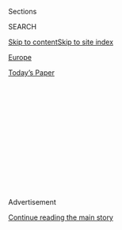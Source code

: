 <div id="app">

<div>

<div>

<div>

<div class="NYTAppHideMasthead css-1q2w90k e1suatyy0">

<div class="section css-ui9rw0 e1suatyy2">

<div class="css-eph4ug er09x8g0">

<div class="css-6n7j50">

</div>

<span class="css-1dv1kvn">Sections</span>

<div class="css-10488qs">

<span class="css-1dv1kvn">SEARCH</span>

</div>

[Skip to content](#site-content)[Skip to site
index](#site-index)

</div>

<div id="masthead-section-label" class="css-1wr3we4 eaxe0e00">

[Europe](https://www.nytimes.com/section/world/europe)

</div>

<div class="css-10698na e1huz5gh0">

</div>

</div>

<div id="masthead-bar-one" class="section hasLinks css-15hmgas e1csuq9d3">

<div class="css-uqyvli e1csuq9d0">

</div>

<div class="css-1uqjmks e1csuq9d1">

</div>

<div class="css-9e9ivx">

[](https://myaccount.nytimes.com/auth/login?response_type=cookie&client_id=vi)

</div>

<div class="css-1bvtpon e1csuq9d2">

[Today’s
Paper](https://www.nytimes.com/section/todayspaper)

</div>

</div>

</div>

</div>

<div data-aria-hidden="false">

<div id="site-content" data-role="main">

<div>

<div class="css-1aor85t" style="opacity:0.000000001;z-index:-1;visibility:hidden">

<div class="css-1hqnpie">

<div class="css-epjblv">

<span class="css-17xtcya">[Europe](/section/world/europe)</span><span class="css-x15j1o">|</span><span class="css-fwqvlz">Russia
Denies Any Role in Deadly Convoy Attack in
Syria</span>

</div>

<div class="css-k008qs">

<div class="css-1iwv8en">

<span class="css-18z7m18"></span>

<div>

</div>

</div>

<span class="css-1n6z4y">https://nyti.ms/2cZw7yr</span>

<div class="css-1705lsu">

<div class="css-4xjgmj">

<div class="css-4skfbu" data-role="toolbar" data-aria-label="Social Media Share buttons, Save button, and Comments Panel with current comment count" data-testid="share-tools">

  - 
  - 
  - 
  - 
    
    <div class="css-6n7j50">
    
    </div>

  - 

</div>

</div>

</div>

</div>

</div>

</div>

<div class="css-13pd83m">

</div>

<div id="top-wrapper" class="css-1sy8kpn">

<div id="top-slug" class="css-l9onyx">

Advertisement

</div>

[Continue reading the main
story](#after-top)

<div class="ad top-wrapper" style="text-align:center;height:100%;display:block;min-height:250px">

<div id="top" class="place-ad" data-position="top" data-size-key="top">

</div>

</div>

<div id="after-top">

</div>

</div>

<div id="sponsor-wrapper" class="css-1hyfx7x">

<div id="sponsor-slug" class="css-19vbshk">

Supported by

</div>

[Continue reading the main
story](#after-sponsor)

<div id="sponsor" class="ad sponsor-wrapper" style="text-align:center;height:100%;display:block">

</div>

<div id="after-sponsor">

</div>

</div>

<div class="css-1vkm6nb ehdk2mb0">

# Russia Denies Any Role in Deadly Convoy Attack in Syria

</div>

<div class="css-79elbk" data-testid="photoviewer-wrapper">

<div class="css-z3e15g" data-testid="photoviewer-wrapper-hidden">

</div>

<div class="css-1a48zt4 ehw59r15" data-testid="photoviewer-children">

![<span class="css-16f3y1r e13ogyst0" data-aria-hidden="true">Bombed aid
trucks in Syria on Tuesday. The destruction of the aid convoy dealt a
serious blow to attempts by the United States and Russian to work
together on
Syria.</span><span class="css-cnj6d5 e1z0qqy90" itemprop="copyrightHolder"><span class="css-1ly73wi e1tej78p0">Credit...</span><span><span>Omar
Haj Kadour/Agence France-Presse — Getty
Images</span></span></span>](https://static01.nyt.com/images/2016/09/22/world/21Russia-web1/21Russia-web1-articleLarge.jpg?quality=75&auto=webp&disable=upscale)

</div>

</div>

<div class="css-xt80pu e12qa4dv0">

<div class="css-18e8msd">

<div class="css-vp77d3 epjyd6m0">

<div class="css-1baulvz">

By [<span class="css-1baulvz last-byline" itemprop="name">Neil
MacFarquhar</span>](http://www.nytimes.com/by/neil-macfarquhar)

</div>

</div>

  - Sept. 21,
    2016

  - 
    
    <div class="css-4xjgmj">
    
    <div class="css-d8bdto" data-role="toolbar" data-aria-label="Social Media Share buttons, Save button, and Comments Panel with current comment count" data-testid="share-tools">
    
      - 
      - 
      - 
      - 
        
        <div class="css-6n7j50">
        
        </div>
    
      - 
    
    </div>
    
    </div>

</div>

</div>

<div class="section meteredContent css-1r7ky0e" name="articleBody" itemprop="articleBody">

<div class="css-1fanzo5 StoryBodyCompanionColumn">

<div class="css-53u6y8">

MOSCOW — Russia sought to distance itself on Wednesday from [American
accusations](http://www.nytimes.com/2016/09/21/world/middleeast/syria-cease-fire.html)
that it was responsible for the [fiery
destruction](http://www.nytimes.com/2016/09/20/world/middleeast/syria-aid-john-kerry.html)
of a humanitarian convoy in Syria, with the foreign minister, Sergey V.
Lavrov, also seeking to absolve Syria of responsibility for the attack.

The charges and countercharges divided opinion in Russia, with some
accusing the Syrian government and others blaming the United States. If
there was any consensus, it was that the destruction of the much-needed
aid convoy bound for rebel-held parts of Aleppo Province on Monday dealt
a serious blow to already beleaguered attempts by the United States and
Russian to find a way to work together on Syria.

Mr. Lavrov, noting that the Russian Air Force had already announced that
it had not hit the convoy, said the Syrians were not able to fly at
night. “The Syrian Air Force could not have been at work, because the
convoy was attacked during the hours of darkness,” Mr. Lavrov said from
the United Nations General Assembly session in New York, [speaking
to](http://www.vesti.ru/doc.html?id=2801245#/video/https%3A%2F%2Fplayer.vgtrk.com%2Fiframe%2Fvideo%2Fid%2F1573627%2Fstart_zoom%2Ftrue%2FshowZoomBtn%2Ffalse%2Fsid%2Fvesti%2FisPlay%2Ftrue%2F%3Facc_video_id%3D692408)
Russia’s state-run Rossiya 1 television.

Later on Wednesday, the Russian Defense Ministry said that a United
States Predator drone had appeared in the area just minutes before the
aid convoy was attacked. There was no immediate response from the
Pentagon.

</div>

</div>

<div class="css-1fanzo5 StoryBodyCompanionColumn">

<div class="css-53u6y8">

Russia has said that its yearlong campaign of airstrikes in Syria has
not caused a single civilian casualty, though the monitoring group
[airwars.org](http://airwars.org/) says it conservatively estimates the
number at 3,000.

Mr. Lavrov, in the excerpt from a longer interview broadcast by Rossiya
1, did not elaborate on who might have carried out the attack.

Much of the convoy, carrying aid from government-controlled territory
for 78,000 people in rebel-held territory in the western countryside of
Aleppo Province, went up in flames. The International Committee of the
Red Cross said in a statement that “around 20 civilians” had been
killed, including Omar Barakat, the local director of the Syria Red
Crescent Society.

Not everyone accepted the idea of absolving the Syrian government. The
Novaya Gazeta newspaper, one of the few independent voices left in the
Russian news media, blamed Damascus. Alexander Shumilin, a political
scientist, wrote in the newspaper that Syria had “barbarously bombed”
the convoy, probably dealing a death knell to diplomacy. “That means the
escalation of the conflict,” he wrote.

But much of the reaction in Russia blamed the United States. Numerous
analysts found it suspicious that Washington had accused Russia of the
attack so soon after the American military apologized for an airstrike
that killed dozens of Syrian soldiers during last week’s cease-fire that
had been negotiated by Mr. Lavrov and Secretary of State John Kerry.

</div>

</div>

<div class="css-1fanzo5 StoryBodyCompanionColumn">

<div class="css-53u6y8">

“It seems that such ill-conceived accusations that are not supported by
facts are, among other things, designed to deflect attention away from a
very strange ‘mistake’ made by pilots of an anti-Islamic State coalition
headed by the United States,” said Roman Kudrin, a reporter commenting
on state-backed Channel One.

On social media, opponents of the Syrian government asserted that the
attack on the convoy was in retaliation for the American strike on the
soldiers, while supporters joked that if the United States could make
“mistakes,” so, too, could the Syrian government.

Some Russian commentators noted that the American establishment was
divided over reaching an agreement with Russia on Syria. “This turns
into a rather dangerous situation when agreements reached can eventually
be not supported by the U.S. military,” Kirill Koktysh, a political
analyst, wrote in the Sobesednik newspaper. “These are alarming symptoms
that do not bring stability to the rest of the world.”

Some blamed Syrian rebels for the attack, a position already suggested
by the Russian Defense Ministry.

</div>

</div>

<div class="css-79elbk" data-testid="photoviewer-wrapper">

<div class="css-z3e15g" data-testid="photoviewer-wrapper-hidden">

</div>

<div class="css-1a48zt4 ehw59r15" data-testid="photoviewer-children">

![<span class="css-16f3y1r e13ogyst0" data-aria-hidden="true">Foreign
Minister Sergei V. Lavrov of Russia, right, at the United Nations
General Assembly session in New York on Tuesday. Mr. Lavrov said the
Syrian government was not responsible for the attack on the aid
convoy.</span><span class="css-cnj6d5 e1z0qqy90" itemprop="copyrightHolder"><span class="css-1ly73wi e1tej78p0">Credit...</span><span>Lucas
Jackson/Reuters</span></span>](https://static01.nyt.com/images/2016/09/22/world/21Russia-web2/21Russia-web2-articleLarge.jpg?quality=75&auto=webp&disable=upscale)

</div>

</div>

<div class="css-1fanzo5 StoryBodyCompanionColumn">

<div class="css-53u6y8">

An official from the Syrian Red Crescent Society, which helped organize
the convoy, said in an interview with the state-run Izvestia daily that
the rebels were responsible for the attack. The official was quoted as
saying that there was no evidence that either the Russian or Syrian Air
Force had struck columns with humanitarian aid.

The daily Kommersant spoke to at least one expert who dismissed the idea
that the destruction of 18 out of 31 trucks had been caused by fires lit
by saboteurs on the ground.

</div>

</div>

<div class="css-1fanzo5 StoryBodyCompanionColumn">

<div class="css-53u6y8">

Kommersant noted that the predominate assessment, that the convoy was
hit from the air, seemed to point to Damascus. The paper quoted experts
saying that Russia would have difficulty convincing the world otherwise
and that in defending Syria, Moscow risked bruising its image of being
involved militarily in Syria to help end the conflict. Kommersant also
concluded that the stage was set for the resumption of a full-scale war.

The Obama administration said on Tuesday that it held Russia
responsible, whether for conducting the strike itself or for failing to
restrain Syria, although officials also said that their intelligence
information indicated that Russia itself had bombed the convoy.

The attack was the second calamity in three days that threatened to
destroy the agreement between Russia and the United States. The deal
included a weeklong cease-fire, humanitarian aid deliveries and
cooperation between the two militaries in targeting extremist
organizations in Syria. The longer-term goal was to establish enough
trust to resume peace talks between the Syrian government and the
opposition.

On Saturday, an American bombing run meant to hit Islamic State
militants went awry, instead killing 60 people whom Damascus and its
Russian allies identified as Syrian soldiers. Both Moscow and Damascus
brushed aside apologies from Washington, suggesting that the attack was
deliberate.

Assessing the attack on the convoy, the [Pentagon has
determined](http://www.nytimes.com/2016/09/21/world/middleeast/syria-cease-fire.html)with
“very high probability” — given the United States’ ability to track all
aircraft in the region using radar and other sensors — that a Russian
Su-24 attack aircraft flew directly above the convoy less than a minute
before the airstrike was reported, officials said. The plane was
Russian, not Syrian, they said, while another said there were no
indications of warplanes from other nations flying nearby at that time.

The strike came shortly after the Syrian military announced that it
regarded the seven-day partial cease-fire as over. Escorted by the
Syrian Arab Red Crescent, the convoy was among the first under the
agreement to deliver critical aid to the rebel-held areas.

The air assault continued on Tuesday night with an airstrike on a
medical clinic in a rebel-held area of Aleppo Province, a Paris-based
coalition of medical organizations reported.

</div>

</div>

<div class="css-1fanzo5 StoryBodyCompanionColumn">

<div class="css-53u6y8">

The group, the International Union of Medical Care and Relief
Organizations, said aircraft had attacked a clinic in Khan Touman,
killing two ambulance drivers and two nurses, and demolishing the
three-story building. It was feared that more bodies would be pulled
from the rubble.

Tawfik Chamaa, a Geneva-based spokesman for the group, said the
airstrike appeared to have been carried out by Russian warplanes. The
extent of the damage, he said, indicated that the attackers, “used
sohisticated missiles which are held mainly by Russian forces.”

While both Russia and Syria denied responsibility for the convoy attack,
the Russian account shifted in the days after the assault.

Some Russian officials first suggested that rebel artillery fire had
ignited the convoy. Later, other officials speculated that the convoy
had been set alight by some manner of sabotage. Then Russia’s Defense
Ministry announced on Tuesday that [a drone
video](https://yadi.sk/i/ks9vq2Q8vSg3J) showed terrorists driving a
pickup truck armed with a mortar as part of the convoy. This suggested
that the presence of the pickup truck had prompted the attack.

But the drone video showed the aid convoy stationary, parked along the
road, while what seems to be a truck towing a mortar drives past. There
is no sense from the footage that the pickup is linked to the convoy,
nor anything that would indicate why the aid might have become a
military target.

</div>

</div>

</div>

<div>

</div>

<div>

</div>

<div>

</div>

<div>

<div id="bottom-wrapper" class="css-1ede5it">

<div id="bottom-slug" class="css-l9onyx">

Advertisement

</div>

[Continue reading the main
story](#after-bottom)

<div id="bottom" class="ad bottom-wrapper" style="text-align:center;height:100%;display:block;min-height:90px">

</div>

<div id="after-bottom">

</div>

</div>

</div>

</div>

</div>

## Site Index

<div>

</div>

## Site Information Navigation

  - [© <span>2020</span> <span>The New York Times
    Company</span>](https://help.nytimes.com/hc/en-us/articles/115014792127-Copyright-notice)

<!-- end list -->

  - [NYTCo](https://www.nytco.com/)
  - [Contact
    Us](https://help.nytimes.com/hc/en-us/articles/115015385887-Contact-Us)
  - [Work with us](https://www.nytco.com/careers/)
  - [Advertise](https://nytmediakit.com/)
  - [T Brand Studio](http://www.tbrandstudio.com/)
  - [Your Ad
    Choices](https://www.nytimes.com/privacy/cookie-policy#how-do-i-manage-trackers)
  - [Privacy](https://www.nytimes.com/privacy)
  - [Terms of
    Service](https://help.nytimes.com/hc/en-us/articles/115014893428-Terms-of-service)
  - [Terms of
    Sale](https://help.nytimes.com/hc/en-us/articles/115014893968-Terms-of-sale)
  - [Site
    Map](https://spiderbites.nytimes.com)
  - [Help](https://help.nytimes.com/hc/en-us)
  - [Subscriptions](https://www.nytimes.com/subscription?campaignId=37WXW)

</div>

</div>

</div>

</div>
